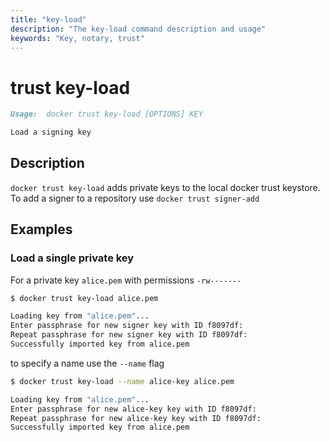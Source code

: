 ```yaml
---
title: "key-load"
description: "The key-load command description and usage"
keywords: "Key, notary, trust"
---
```


<!-- This file is maintained within the docker/cli Github
     repository at https://github.com/docker/cli/. Make all
     pull requests against that repo. If you see this file in
     another repository, consider it read-only there, as it will
     periodically be overwritten by the definitive file. Pull
     requests which include edits to this file in other repositories
     will be rejected.
-->

# trust key-load

```markdown
Usage:  docker trust key-load [OPTIONS] KEY 

Load a signing key

```

## Description

`docker trust key-load` adds private keys to the local docker trust keystore. To add a signer to a repository use `docker trust signer-add`

## Examples

### Load a single private key

For a private key `alice.pem` with permissions `-rw-------`

```bash
$ docker trust key-load alice.pem

Loading key from "alice.pem"...
Enter passphrase for new signer key with ID f8097df: 
Repeat passphrase for new signer key with ID f8097df: 
Successfully imported key from alice.pem

```
to specify a name use the `--name` flag

```bash
$ docker trust key-load --name alice-key alice.pem

Loading key from "alice.pem"...
Enter passphrase for new alice-key key with ID f8097df: 
Repeat passphrase for new alice-key key with ID f8097df: 
Successfully imported key from alice.pem

```